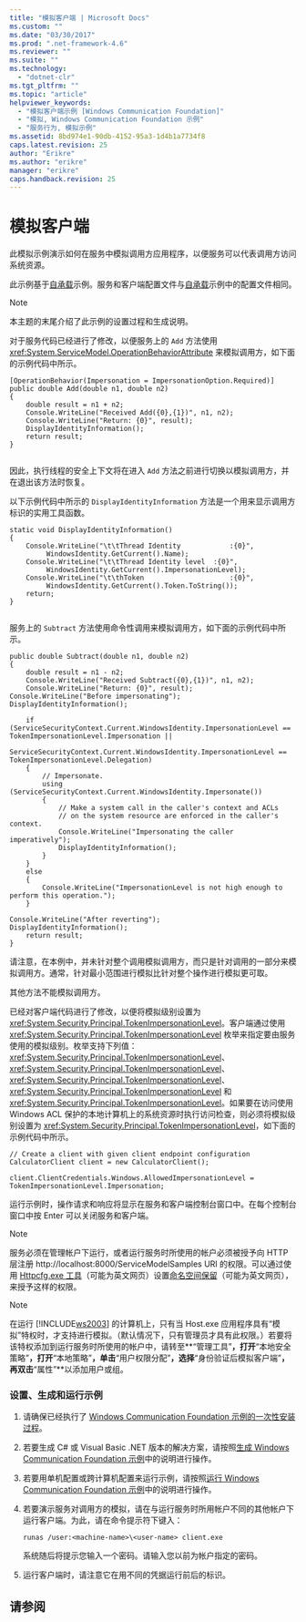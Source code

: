 ```yaml
---
title: "模拟客户端 | Microsoft Docs"
ms.custom: ""
ms.date: "03/30/2017"
ms.prod: ".net-framework-4.6"
ms.reviewer: ""
ms.suite: ""
ms.technology: 
  - "dotnet-clr"
ms.tgt_pltfrm: ""
ms.topic: "article"
helpviewer_keywords: 
  - "模拟客户端示例 [Windows Communication Foundation]"
  - "模拟, Windows Communication Foundation 示例"
  - "服务行为, 模拟示例"
ms.assetid: 8bd974e1-90db-4152-95a3-1d4b1a7734f8
caps.latest.revision: 25
author: "Erikre"
ms.author: "erikre"
manager: "erikre"
caps.handback.revision: 25
---
```

# 模拟客户端
此模拟示例演示如何在服务中模拟调用方应用程序，以便服务可以代表调用方访问系统资源。  
  
 此示例基于[自承载](../../../../docs/framework/wcf/samples/self-host.md)示例。服务和客户端配置文件与[自承载](../../../../docs/framework/wcf/samples/self-host.md)示例中的配置文件相同。  
  
> [!NOTE]
>  本主题的末尾介绍了此示例的设置过程和生成说明。  
  
 对于服务代码已经进行了修改，以便服务上的 `Add` 方法使用 <xref:System.ServiceModel.OperationBehaviorAttribute> 来模拟调用方，如下面的示例代码中所示。  
  
```  
[OperationBehavior(Impersonation = ImpersonationOption.Required)]  
public double Add(double n1, double n2)  
{  
    double result = n1 + n2;  
    Console.WriteLine("Received Add({0},{1})", n1, n2);  
    Console.WriteLine("Return: {0}", result);  
    DisplayIdentityInformation();  
    return result;  
}  
  
```  
  
 因此，执行线程的安全上下文将在进入 `Add` 方法之前进行切换以模拟调用方，并在退出该方法时恢复。  
  
 以下示例代码中所示的 `DisplayIdentityInformation` 方法是一个用来显示调用方标识的实用工具函数。  
  
```  
static void DisplayIdentityInformation()  
{  
    Console.WriteLine("\t\tThread Identity            :{0}",  
         WindowsIdentity.GetCurrent().Name);  
    Console.WriteLine("\t\tThread Identity level  :{0}",   
         WindowsIdentity.GetCurrent().ImpersonationLevel);  
    Console.WriteLine("\t\thToken                     :{0}",  
         WindowsIdentity.GetCurrent().Token.ToString());  
    return;  
}  
  
```  
  
 服务上的 `Subtract` 方法使用命令性调用来模拟调用方，如下面的示例代码中所示。  
  
```  
public double Subtract(double n1, double n2)  
{  
    double result = n1 - n2;  
    Console.WriteLine("Received Subtract({0},{1})", n1, n2);  
    Console.WriteLine("Return: {0}", result);  
Console.WriteLine("Before impersonating");  
DisplayIdentityInformation();  
  
    if (ServiceSecurityContext.Current.WindowsIdentity.ImpersonationLevel == TokenImpersonationLevel.Impersonation ||  
        ServiceSecurityContext.Current.WindowsIdentity.ImpersonationLevel == TokenImpersonationLevel.Delegation)  
    {  
        // Impersonate.  
        using (ServiceSecurityContext.Current.WindowsIdentity.Impersonate())  
        {  
            // Make a system call in the caller's context and ACLs   
            // on the system resource are enforced in the caller's context.   
            Console.WriteLine("Impersonating the caller imperatively");  
            DisplayIdentityInformation();  
        }  
    }  
    else  
    {  
        Console.WriteLine("ImpersonationLevel is not high enough to perform this operation.");  
    }  
  
Console.WriteLine("After reverting");  
DisplayIdentityInformation();  
    return result;  
}  
```  
  
 请注意，在本例中，并未针对整个调用模拟调用方，而只是针对调用的一部分来模拟调用方。通常，针对最小范围进行模拟比针对整个操作进行模拟更可取。  
  
 其他方法不能模拟调用方。  
  
 已经对客户端代码进行了修改，以便将模拟级别设置为 <xref:System.Security.Principal.TokenImpersonationLevel>。客户端通过使用 <xref:System.Security.Principal.TokenImpersonationLevel> 枚举来指定要由服务使用的模拟级别。枚举支持下列值：<xref:System.Security.Principal.TokenImpersonationLevel>、<xref:System.Security.Principal.TokenImpersonationLevel>、<xref:System.Security.Principal.TokenImpersonationLevel>、<xref:System.Security.Principal.TokenImpersonationLevel> 和 <xref:System.Security.Principal.TokenImpersonationLevel>。如果要在访问使用 Windows ACL 保护的本地计算机上的系统资源时执行访问检查，则必须将模拟级别设置为 <xref:System.Security.Principal.TokenImpersonationLevel>，如下面的示例代码中所示。  
  
```  
// Create a client with given client endpoint configuration  
CalculatorClient client = new CalculatorClient();  
  
client.ClientCredentials.Windows.AllowedImpersonationLevel = TokenImpersonationLevel.Impersonation;  
```  
  
 运行示例时，操作请求和响应将显示在服务和客户端控制台窗口中。在每个控制台窗口中按 Enter 可以关闭服务和客户端。  
  
> [!NOTE]
>  服务必须在管理帐户下运行，或者运行服务时所使用的帐户必须被授予向 HTTP 层注册 http:\/\/localhost:8000\/ServiceModelSamples URI 的权限。可以通过使用 [Httpcfg.exe 工具](http://go.microsoft.com/fwlink/?LinkId=95010)（可能为英文网页）设置[命名空间保留](http://go.microsoft.com/fwlink/?LinkId=95012)（可能为英文网页），来授予这样的权限。  
  
> [!NOTE]
>  在运行 [!INCLUDE[ws2003](../../../../includes/ws2003-md.md)] 的计算机上，只有当 Host.exe 应用程序具有“模拟”特权时，才支持进行模拟。（默认情况下，只有管理员才具有此权限。）若要将该特权添加到运行服务时所使用的帐户中，请转至**“管理工具”**，打开**“本地安全策略”**，打开**“本地策略”**，单击**“用户权限分配”**，选择**“身份验证后模拟客户端”**，再双击**“属性”**以添加用户或组。  
  
### 设置、生成和运行示例  
  
1.  请确保已经执行了 [Windows Communication Foundation 示例的一次性安装过程](../../../../docs/framework/wcf/samples/one-time-setup-procedure-for-the-wcf-samples.md)。  
  
2.  若要生成 C\# 或 Visual Basic .NET 版本的解决方案，请按照[生成 Windows Communication Foundation 示例](../../../../docs/framework/wcf/samples/building-the-samples.md)中的说明进行操作。  
  
3.  若要用单机配置或跨计算机配置来运行示例，请按照[运行 Windows Communication Foundation 示例](../../../../docs/framework/wcf/samples/running-the-samples.md)中的说明进行操作。  
  
4.  若要演示服务对调用方的模拟，请在与运行服务时所用帐户不同的其他帐户下运行客户端。为此，请在命令提示符下键入：  
  
    ```  
    runas /user:<machine-name>\<user-name> client.exe  
    ```  
  
     系统随后将提示您输入一个密码。请输入您以前为帐户指定的密码。  
  
5.  运行客户端时，请注意它在用不同的凭据运行前后的标识。  
  
## 请参阅